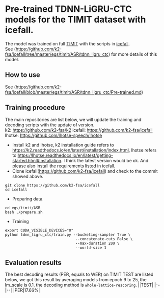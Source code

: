 # Pre-trained TDNN-LiGRU-CTC models for the TIMIT dataset with icefall.
The model was trained on full [TIMIT](https://data.deepai.org/timit.zip) with the scripts in [icefall](https://github.com/k2-fsa/icefall).  
See (https://github.com/k2-fsa/icefall/tree/master/egs/timit/ASR/tdnn_ligru_ctc) for more details of this model.
## How to use
See (https://github.com/k2-fsa/icefall/blob/master/egs/timit/ASR/tdnn_ligru_ctc/Pre-trained.md)
## Training procedure
The main repositories are list below, we will update the training and decoding scripts with the update of version.  
k2: https://github.com/k2-fsa/k2 
icefall: https://github.com/k2-fsa/icefall 
lhotse: https://github.com/lhotse-speech/lhotse
* Install k2 and lhotse, k2 installation guide refers to https://k2.readthedocs.io/en/latest/installation/index.html, lhotse refers to https://lhotse.readthedocs.io/en/latest/getting-started.html#installation. I think the latest version would be ok. And please also install the requirements listed in icefall.
* Clone icefall(https://github.com/k2-fsa/icefall) and check to the commit showed above.
```
git clone https://github.com/k2-fsa/icefall
cd icefall
```
* Preparing data.
```
cd egs/timit/ASR
bash ./prepare.sh
```
* Training
```
export CUDA_VISIBLE_DEVICES="0"
python tdnn_ligru_ctc/train.py --bucketing-sampler True \
                                --concatenate-cuts False \
                                --max-duration 200 \
                                --world-size 1
```
## Evaluation results
The best decoding results (PER, equals to WER) on TIMIT TEST are listed below, we got this result by averaging models from epoch 9 to 25, the lm_scale is 0.1, the decoding method is `whole-lattice-rescoring`.
||TEST|
|--|--|
|PER|17.66%|